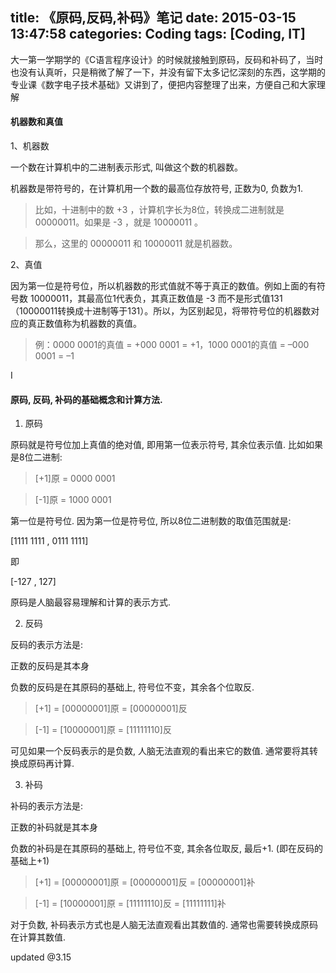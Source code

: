 title: 《原码,反码,补码》笔记 
date: 2015-03-15 13:47:58 
categories: Coding
tags: [Coding, IT] 
---
大一第一学期学的《C语言程序设计》的时候就接触到原码，反码和补码了，当时也没有认真听，只是稍微了解了一下，并没有留下太多记忆深刻的东西，这学期的专业课《数字电子技术基础》又讲到了，便把内容整理了出来，方便自己和大家理解<!--more-->


#### 机器数和真值
1、机器数

一个数在计算机中的二进制表示形式,  叫做这个数的机器数。

机器数是带符号的，在计算机用一个数的最高位存放符号, 正数为0, 负数为1.

>比如，十进制中的数 +3 ，计算机字长为8位，转换成二进制就是00000011。如果是 -3 ，就是 10000011 。

>那么，这里的 00000011 和 10000011 就是机器数。

2、真值

因为第一位是符号位，所以机器数的形式值就不等于真正的数值。例如上面的有符号数 10000011，其最高位1代表负，其真正数值是 -3 而不是形式值131（10000011转换成十进制等于131）。所以，为区别起见，将带符号位的机器数对应的真正数值称为机器数的真值。

>例：0000 0001的真值 = +000 0001 = +1，1000 0001的真值 = –000 0001 = –1

 I

#### 原码, 反码, 补码的基础概念和计算方法.
1. 原码

原码就是符号位加上真值的绝对值, 即用第一位表示符号, 其余位表示值. 比如如果是8位二进制:

>[+1]原 = 0000 0001

>[-1]原 = 1000 0001

第一位是符号位. 因为第一位是符号位, 所以8位二进制数的取值范围就是:

[1111 1111 , 0111 1111]

即

[-127 , 127]

原码是人脑最容易理解和计算的表示方式.

2. 反码

反码的表示方法是:

正数的反码是其本身

负数的反码是在其原码的基础上, 符号位不变，其余各个位取反.

>[+1] = [00000001]原 = [00000001]反

>[-1] = [10000001]原 = [11111110]反

可见如果一个反码表示的是负数, 人脑无法直观的看出来它的数值. 通常要将其转换成原码再计算.

3. 补码

补码的表示方法是:

正数的补码就是其本身

负数的补码是在其原码的基础上, 符号位不变, 其余各位取反, 最后+1. (即在反码的基础上+1)

>[+1] = [00000001]原 = [00000001]反 = [00000001]补

>[-1] = [10000001]原 = [11111110]反 = [11111111]补

对于负数, 补码表示方式也是人脑无法直观看出其数值的. 通常也需要转换成原码在计算其数值.

updated @3.15